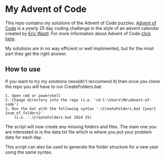 
# My Advent of Code

This repo contains my solutions of the Advent of Code puzzles. [Advent of Code](aventofcode.com) is a yearly 25 day coding challenge in the style of an advent calendar created by [Eric Wastl](https://was.tl/). For more information about Advent of Code [click here](https://adventofcode.com/2024/about).

My solutions are in no way efficient or well implimented, but for the most part they get the right answer.




## How to use

If you want to try my solutions (wouldn't reccomend it) then once you clone the repo you will have to run CreateFolders.bat:

    1. Open cmd or powershell
    2. Change directory into the repo (i.e. 'cd C:\Users\Me\advent-of-code')
    3. Run the bat with the following syntax '.\CreateFolders.bat {year} {num_of_folders}' 
        (i.e. '.\CreateFolders.bat 2024 25)

The script will now create any missing folders and files. The main one you are interested in is the data.txt file which is where you put your problem data for each day.

This script can also be used to generate the folder structure for a new year using the same syntax.
